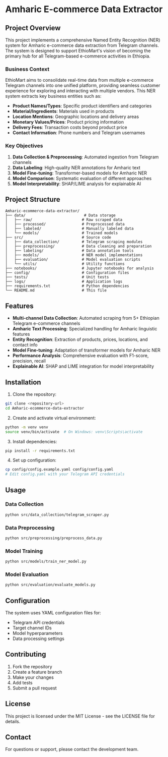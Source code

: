# Amharic E-commerce Data Extractor

## Project Overview

This project implements a comprehensive Named Entity Recognition (NER) system for Amharic e-commerce data extraction from Telegram channels. The system is designed to support EthioMart's vision of becoming the primary hub for all Telegram-based e-commerce activities in Ethiopia.

### Business Context

EthioMart aims to consolidate real-time data from multiple e-commerce Telegram channels into one unified platform, providing seamless customer experience for exploring and interacting with multiple vendors. This NER system extracts key business entities such as:

- **Product Names/Types**: Specific product identifiers and categories
- **Material/Ingredients**: Materials used in products
- **Location Mentions**: Geographic locations and delivery areas
- **Monetary Values/Prices**: Product pricing information
- **Delivery Fees**: Transaction costs beyond product price
- **Contact Information**: Phone numbers and Telegram usernames

### Key Objectives

1. **Data Collection & Preprocessing**: Automated ingestion from Telegram channels
2. **Data Labeling**: High-quality NER annotations for Amharic text
3. **Model Fine-tuning**: Transformer-based models for Amharic NER
4. **Model Comparison**: Systematic evaluation of different approaches
5. **Model Interpretability**: SHAP/LIME analysis for explainable AI

## Project Structure

```
Amharic-ecommerce-data-extractor/
├── data/                          # Data storage
│   ├── raw/                      # Raw scraped data
│   ├── processed/                # Preprocessed data
│   ├── labeled/                  # Manually labeled data
│   └── models/                   # Trained models
├── src/                          # Source code
│   ├── data_collection/          # Telegram scraping modules
│   ├── preprocessing/            # Data cleaning and preparation
│   ├── labeling/                 # Data annotation tools
│   ├── models/                   # NER model implementations
│   ├── evaluation/               # Model evaluation scripts
│   └── utils/                    # Utility functions
├── notebooks/                    # Jupyter notebooks for analysis
├── config/                       # Configuration files
├── tests/                        # Unit tests
├── logs/                         # Application logs
├── requirements.txt              # Python dependencies
└── README.md                     # This file
```

## Features

- **Multi-channel Data Collection**: Automated scraping from 5+ Ethiopian Telegram e-commerce channels
- **Amharic Text Processing**: Specialized handling for Amharic linguistic features
- **Entity Recognition**: Extraction of products, prices, locations, and contact info
- **Model Fine-tuning**: Adaptation of transformer models for Amharic NER
- **Performance Analysis**: Comprehensive evaluation with F1-score, precision, recall
- **Explainable AI**: SHAP and LIME integration for model interpretability

## Installation

1. Clone the repository:

```bash
git clone <repository-url>
cd Amharic-ecommerce-data-extractor
```

2. Create and activate virtual environment:

```bash
python -m venv venv
source venv/bin/activate  # On Windows: venv\Scripts\activate
```

3. Install dependencies:

```bash
pip install -r requirements.txt
```

4. Set up configuration:

```bash
cp config/config.example.yaml config/config.yaml
# Edit config.yaml with your Telegram API credentials
```

## Usage

### Data Collection

```bash
python src/data_collection/telegram_scraper.py
```

### Data Preprocessing

```bash
python src/preprocessing/preprocess_data.py
```

### Model Training

```bash
python src/models/train_ner_model.py
```

### Model Evaluation

```bash
python src/evaluation/evaluate_models.py
```

## Configuration

The system uses YAML configuration files for:

- Telegram API credentials
- Target channel IDs
- Model hyperparameters
- Data processing settings

## Contributing

1. Fork the repository
2. Create a feature branch
3. Make your changes
4. Add tests
5. Submit a pull request

## License

This project is licensed under the MIT License - see the LICENSE file for details.

## Contact

For questions or support, please contact the development team.
